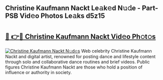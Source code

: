 ## Christine Kaufmann Nackt Le𝚊k𝚎d N𝚞𝚍e - Part-PSB Vid𝚎o Photos Le𝚊ks d5z15

# <h2><a href="http://fb392h2.evod.top/?m=Christine+Kaufmann+Nackt">🔗 👉🔴 Christine Kaufmann Nackt Vid𝚎o Ph𝚘t𝚘s</a></h2>

[![Christine Kaufmann Nackt N𝚞d𝚎s](https://i.imgur.com/8V9OHl7.gif)](http://fb392h2.evod.top/?m=Christine+Kaufmann+Nackt)
Web celebrity Christine Kaufmann Nackt and digital artist, renowned for posting dance and lifestyle content through solo and collaborative dance routines and brief videos. Public figures Christine Kaufmann Nackt are those who hold a position of influence or authority in society. 
